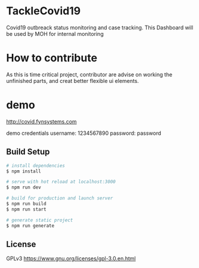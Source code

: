 # TackleCovid19

Covid19 outbreack status monitoring and case tracking.
This Dashboard will be used by MOH for internal monitoring

# How to contribute

As this is time critical project, contributor are advise on working the unfinished parts, and creat better flexible ui elements.

# demo

http://covid.fynsystems.com

demo credentials
username: 1234567890
password: password

## Build Setup

```bash
# install dependencies
$ npm install

# serve with hot reload at localhost:3000
$ npm run dev

# build for production and launch server
$ npm run build
$ npm run start

# generate static project
$ npm run generate
```

## License

GPLv3
https://www.gnu.org/licenses/gpl-3.0.en.html
